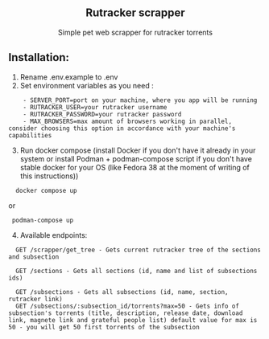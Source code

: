 <div id="top"></div>

<br />
<div align="center">
  <h2 align="center">Rutracker scrapper</h3>

  <p align="center">Simple pet web scrapper for rutracker torrents</p>
</div>

## Installation:

1. Rename .env.example to .env
2. Set environment variables as you need :

```
    - SERVER_PORT=port on your machine, where you app will be running
    - RUTRACKER_USER=your rutracker username
    - RUTRACKER_PASSWORD=your rutracker password
    - MAX_BROWSERS=max amount of browsers working in parallel, consider choosing this option in accordance with your machine's capabilities
```

3. Run docker compose (install Docker if you don't have it already in your system or install Podman + podman-compose script if you don't have stable docker for your OS (like Fedora 38 at the moment of writing of this instructions))

```
  docker compose up
```

or

```
 podman-compose up
```

4. Available endpoints:

```
  GET /scrapper/get_tree - Gets current rutracker tree of the sections and subsection

  GET /sections - Gets all sections (id, name and list of subsections ids)

  GET /subsections - Gets all subsections (id, name, section, rutracker link)
  GET /subsections/:subsection_id/torrents?max=50 - Gets info of subsection's torrents (title, description, release date, download link, magnete link and grateful people list) default value for max is 50 - you will get 50 first torrents of the subsection
```
